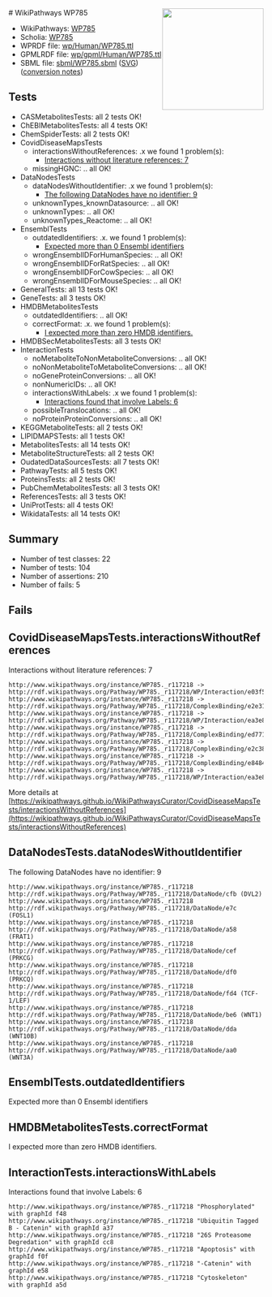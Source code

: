 <img style="float: right; width: 200px" src="../logo.png" />
# WikiPathways WP785

* WikiPathways: [WP785](https://identifiers.org/wikipathways:WP785)
* Scholia: [WP785](https://scholia.toolforge.org/wikipathways/WP785)
* WPRDF file: [wp/Human/WP785.ttl](../wp/Human/WP785.ttl)
* GPMLRDF file: [wp/gpml/Human/WP785.ttl](../wp/gpml/Human/WP785.ttl)
* SBML file: [sbml/WP785.sbml](../sbml/WP785.sbml) ([SVG](../sbml/WP785.svg)) ([conversion notes](../sbml/WP785.txt))

## Tests
* CASMetabolitesTests: all 2 tests OK!
* ChEBIMetabolitesTests: all 4 tests OK!
* ChemSpiderTests: all 2 tests OK!
* CovidDiseaseMapsTests
    * interactionsWithoutReferences: .x we found 1 problem(s):
        * [Interactions without literature references: 7](#2e295935)
    * missingHGNC: .. all OK!
* DataNodesTests
    * dataNodesWithoutIdentifier: .x we found 1 problem(s):
        * [The following DataNodes have no identifier: 9](#d2d32fa8)
    * unknownTypes_knownDatasource: .. all OK!
    * unknownTypes: .. all OK!
    * unknownTypes_Reactome: .. all OK!
* EnsemblTests
    * outdatedIdentifiers: .x. we found 1 problem(s):
        * [Expected more than 0 Ensembl identifiers](#f44398b7)
    * wrongEnsemblIDForHumanSpecies: .. all OK!
    * wrongEnsemblIDForRatSpecies: .. all OK!
    * wrongEnsemblIDForCowSpecies: .. all OK!
    * wrongEnsemblIDForMouseSpecies: .. all OK!
* GeneralTests: all 13 tests OK!
* GeneTests: all 3 tests OK!
* HMDBMetabolitesTests
    * outdatedIdentifiers: .. all OK!
    * correctFormat: .x. we found 1 problem(s):
        * [I expected more than zero HMDB identifiers.](#ad154c1e)
* HMDBSecMetabolitesTests: all 3 tests OK!
* InteractionTests
    * noMetaboliteToNonMetaboliteConversions: .. all OK!
    * noNonMetaboliteToMetaboliteConversions: .. all OK!
    * noGeneProteinConversions: .. all OK!
    * nonNumericIDs: .. all OK!
    * interactionsWithLabels: .x we found 1 problem(s):
        * [Interactions found that involve Labels: 6](#630d267d)
    * possibleTranslocations: .. all OK!
    * noProteinProteinConversions: .. all OK!
* KEGGMetaboliteTests: all 2 tests OK!
* LIPIDMAPSTests: all 1 tests OK!
* MetabolitesTests: all 14 tests OK!
* MetaboliteStructureTests: all 2 tests OK!
* OudatedDataSourcesTests: all 7 tests OK!
* PathwayTests: all 5 tests OK!
* ProteinsTests: all 2 tests OK!
* PubChemMetabolitesTests: all 3 tests OK!
* ReferencesTests: all 3 tests OK!
* UniProtTests: all 4 tests OK!
* WikidataTests: all 14 tests OK!


## Summary

* Number of test classes: 22
* Number of tests: 104
* Number of assertions: 210
* Number of fails: 5

## Fails

<a name="2e295935" />

## CovidDiseaseMapsTests.interactionsWithoutReferences

Interactions without literature references: 7
```
http://www.wikipathways.org/instance/WP785._r117218 -> http://rdf.wikipathways.org/Pathway/WP785._r117218/WP/Interaction/e03f5
http://www.wikipathways.org/instance/WP785._r117218 -> http://rdf.wikipathways.org/Pathway/WP785._r117218/ComplexBinding/e2e31
http://www.wikipathways.org/instance/WP785._r117218 -> http://rdf.wikipathways.org/Pathway/WP785._r117218/WP/Interaction/ea3e8_1
http://www.wikipathways.org/instance/WP785._r117218 -> http://rdf.wikipathways.org/Pathway/WP785._r117218/ComplexBinding/ed771
http://www.wikipathways.org/instance/WP785._r117218 -> http://rdf.wikipathways.org/Pathway/WP785._r117218/ComplexBinding/e2c38
http://www.wikipathways.org/instance/WP785._r117218 -> http://rdf.wikipathways.org/Pathway/WP785._r117218/ComplexBinding/e8484
http://www.wikipathways.org/instance/WP785._r117218 -> http://rdf.wikipathways.org/Pathway/WP785._r117218/WP/Interaction/ea3e8_2
```

More details at [https://wikipathways.github.io/WikiPathwaysCurator/CovidDiseaseMapsTests/interactionsWithoutReferences](https://wikipathways.github.io/WikiPathwaysCurator/CovidDiseaseMapsTests/interactionsWithoutReferences)

<a name="d2d32fa8" />

## DataNodesTests.dataNodesWithoutIdentifier

The following DataNodes have no identifier: 9
```
http://www.wikipathways.org/instance/WP785._r117218 http://rdf.wikipathways.org/Pathway/WP785._r117218/DataNode/cfb (DVL2)
http://www.wikipathways.org/instance/WP785._r117218 http://rdf.wikipathways.org/Pathway/WP785._r117218/DataNode/e7c (FOSL1)
http://www.wikipathways.org/instance/WP785._r117218 http://rdf.wikipathways.org/Pathway/WP785._r117218/DataNode/a58 (FRAT1)
http://www.wikipathways.org/instance/WP785._r117218 http://rdf.wikipathways.org/Pathway/WP785._r117218/DataNode/cef (PRKCG)
http://www.wikipathways.org/instance/WP785._r117218 http://rdf.wikipathways.org/Pathway/WP785._r117218/DataNode/df0 (PRKCQ)
http://www.wikipathways.org/instance/WP785._r117218 http://rdf.wikipathways.org/Pathway/WP785._r117218/DataNode/fd4 (TCF-1/LEF)
http://www.wikipathways.org/instance/WP785._r117218 http://rdf.wikipathways.org/Pathway/WP785._r117218/DataNode/be6 (WNT1)
http://www.wikipathways.org/instance/WP785._r117218 http://rdf.wikipathways.org/Pathway/WP785._r117218/DataNode/dda (WNT10B)
http://www.wikipathways.org/instance/WP785._r117218 http://rdf.wikipathways.org/Pathway/WP785._r117218/DataNode/aa0 (WNT3A)
```

<a name="f44398b7" />

## EnsemblTests.outdatedIdentifiers

Expected more than 0 Ensembl identifiers
<a name="ad154c1e" />

## HMDBMetabolitesTests.correctFormat

I expected more than zero HMDB identifiers.
<a name="630d267d" />

## InteractionTests.interactionsWithLabels

Interactions found that involve Labels: 6
```
http://www.wikipathways.org/instance/WP785._r117218 "Phosphorylated" with graphId f48
http://www.wikipathways.org/instance/WP785._r117218 "Ubiquitin Tagged
B - Catenin" with graphId a37
http://www.wikipathways.org/instance/WP785._r117218 "26S Proteasome Degredation" with graphId cc8
http://www.wikipathways.org/instance/WP785._r117218 "Apoptosis" with graphId f0f
http://www.wikipathways.org/instance/WP785._r117218 "-Catenin" with graphId e58
http://www.wikipathways.org/instance/WP785._r117218 "Cytoskeleton" with graphId a5d
```


